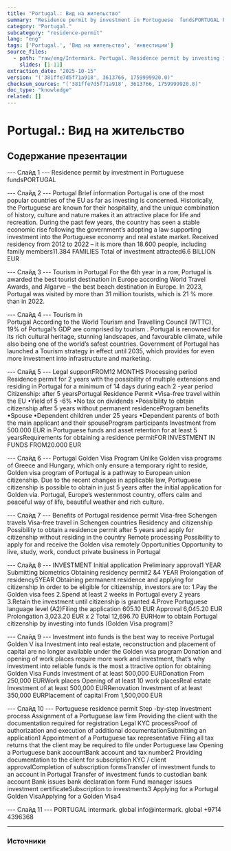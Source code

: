 ```yaml
---
title: "Portugal.: Вид на жительство"
summary: "Residence permit by investment in Portuguese  fundsPORTUGAL Portugal Brief information"
category: "Portugal."
subcategory: "residence-permit"
lang: "eng"
tags: ['Portugal.', 'Вид на жительство', 'инвестиции']
source_files:
  - path: "raw/eng/Intermark. Portugal. Residence permit by investing in funds ENG.pdf"
    slides: [1-11]
extraction_date: "2025-10-15"
version: "('381ffe7d5f71a918', 3613766, 1759999920.0)"
checksum_sources: "('381ffe7d5f71a918', 3613766, 1759999920.0)"
doc_type: "knowledge"
related: []
---
```


# Portugal.: Вид на жительство

## Содержание презентации

--- Слайд 1 ---
Residence permit by investment in Portuguese  fundsPORTUGAL

--- Слайд 2 ---
Portugal
Brief information
Portugal is one of the most popular countries of the EU as far as investing is 
concerned.  Historically, the Portuguese are known for their hospitality, and the unique combination of history, culture and nature makes it an attractive place for life and recreation.
During the past few years, the country has seen a stable economic rise following 
the government’s adopting a law supporting investment into the Portuguese economy and real estate market.
Received residency from 2012 to 2022 – it is more than 18.600 people, 
including family members11.384 FAMILIES
Total of investment attracted6.6 BILLION EUR

--- Слайд 3 ---
Tourism in 
Portugal
For the 6th year in a row, Portugal is awarded the best tourist destination in 
Europe according World Travel Awards, and Algarve – the best beach 
destination in Europe.
In 2023, Portugal was visited by more than 31 million tourists, 
which is 21 % more than in 2022.

--- Слайд 4 ---
Tourism in  
Portugal
According to the World Tourism and Travelling Council (WTTC), 19% of 
Portugal’s GDP are comprised by tourism . Portugal is renowned for its rich 
cultural heritage, stunning landscapes, and favourable  climate, while also being 
one of the world’s safest countries.
Government of Portugal has launched a Tourism strategy in effect until 2035, 
which provides for even more investment into infrastructure and marketing.

--- Слайд 5 ---
Legal supportFROM12 MONTHS
Processing period
Residence permit for 2 years with the possibility of multiple extensions and 
residing in Portugal for a minimum of 14 days during each 2 -year period
Citizenship: after 5 yearsPortugal Residence Permit
•Visa-free travel within the EU
•Yield of 5 -6%
•No tax on dividends
•Possibility to obtain citizenship after 5 years without 
permanent residenceProgram benefits
•Spouse
•Dependent children under 25 years
•Dependent parents of both the main applicant and their spouseProgram participants
Investment from 500.000 EUR in Portuguese funds and asset retention for at least 5 yearsRequirements for obtaining a residence permitFOR INVESTMENT IN FUNDS
FROM20.000 EUR

--- Слайд 6 ---
Portugal
Golden Visa Program
Unlike Golden visa programs of Greece and Hungary, which only ensure a 
temporary right to reside, Golden visa program of Portugal is a pathway to European union citizenship. 
Due to the recent changes in applicable law, Portuguese citizenship is possible 
to obtain in just 5 years after the initial application for Golden via.
Portugal, Europe’s westernmost country, offers calm and peaceful way of life, 
beautiful weather and rich culture.

--- Слайд 7 ---
Benefits of Portugal 
residence permit
Visa-free Schengen travels
Visa-free travel in Schengen 
countries
Residency and citizenship
Possibility to obtain a residence permit after 5 
years and apply for citizenship without residing in the country
Remote processing
Possibility to apply for and receive the Golden visa remotely
Opportunities
Opportunity to live, study, work, conduct private business in Portugal

--- Слайд 8 ---
INVESTMENT
Initial application
Preliminary approval1 YEAR
Submitting biometrics
Obtaining residency 
permit2 &4 YEAR
Prolongation of residency5YEAR
Obtaining permanent 
residence and applying for 
citizenship
In order to be eligible for citizenship, investors are to:
1.Pay the Golden visa fees
2.Spend at least 2 weeks in Portugal every 2 years
3.Retain the investment until citizenship is granted
4.Prove Portuguese language level (A2)Filing the application 605.10 EUR
Approval 6,045.20 EUR
Prolongation 3,023.20 EUR x 2
Total 12,696.70 EURHow to obtain Portugal citizenship by investing into funds 
(Golden Visa program)?

--- Слайд 9 ---
Investment into funds is the best way to receive 
Portugal Golden V isa
Investment into real estate, reconstruction and placement of capital are no longer available under the Golden visa program
Donation and opening of work places require more work and investment, that’s why investment into reliable funds is the most a ttractive option 
for obtaining Golden Visa
Funds
Investment of at least 500,000 EURDonation
From 250,000 EURWork places
Opening of at least 10 work placesReal estate
Investment of at least 500,000 EURRenovation
Investment of at least 350,000 EURPlacement of capital
From 1,500,000 EUR

--- Слайд 10 ---
Portuguese residence permit
Step -by-step investment process
Assignment of a Portuguese 
law firm
Providing the client with the 
documentation required for registration
Legal KYC processProof of authorization and 
execution of additional documentationSubmitting an 
application1
Appointment of a Portuguese 
tax representative
Filing all tax returns that the 
client may be required to file under Portuguese law
Opening a Portuguese bank 
accountBank account and 
tax number2
Providing documentation to the 
client for subscription
KYC / client approvalCompletion of subscription formsTransfer of investment funds to 
an account in Portugal
Transfer of investment funds to 
custodian bank account
Bank issues bank declaration 
form
Fund manager issues investment 
certificateSubscription to 
investments3
Applying for a Portugal 
Golden VisaApplying for a 
Golden Visa4

--- Слайд 11 ---
PORTUGAL
intermark. global info@intermark. global +9714 4396368


---

### Источники
[^src1]: raw/Intermark. Portugal. Residence permit by investing in funds ENG.pdf → слайды 1–11
